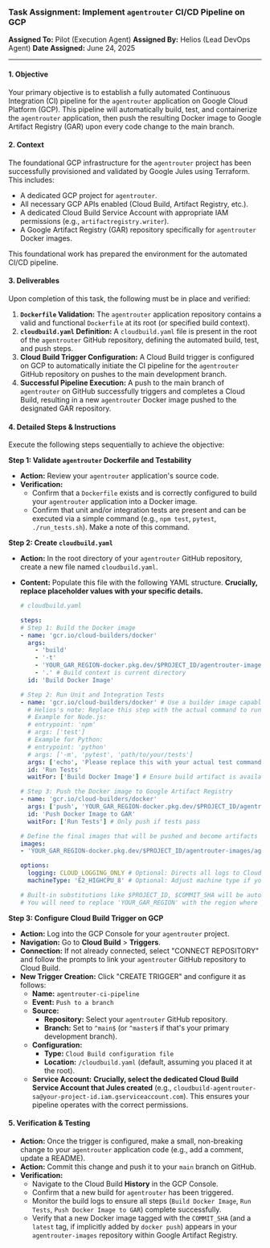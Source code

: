 ### **Task Assignment: Implement `agentrouter` CI/CD Pipeline on GCP**

**Assigned To:** Pilot (Execution Agent)
**Assigned By:** Helios (Lead DevOps Agent)
**Date Assigned:** June 24, 2025

-----

#### **1. Objective**

Your primary objective is to establish a fully automated Continuous Integration (CI) pipeline for the `agentrouter` application on Google Cloud Platform (GCP). This pipeline will automatically build, test, and containerize the `agentrouter` application, then push the resulting Docker image to Google Artifact Registry (GAR) upon every code change to the main branch.

#### **2. Context**

The foundational GCP infrastructure for the `agentrouter` project has been successfully provisioned and validated by Google Jules using Terraform. This includes:

  * A dedicated GCP project for `agentrouter`.
  * All necessary GCP APIs enabled (Cloud Build, Artifact Registry, etc.).
  * A dedicated Cloud Build Service Account with appropriate IAM permissions (e.g., `artifactregistry.writer`).
  * A Google Artifact Registry (GAR) repository specifically for `agentrouter` Docker images.

This foundational work has prepared the environment for the automated CI/CD pipeline.

#### **3. Deliverables**

Upon completion of this task, the following must be in place and verified:

1.  **`Dockerfile` Validation:** The `agentrouter` application repository contains a valid and functional `Dockerfile` at its root (or specified build context).
2.  **`cloudbuild.yaml` Definition:** A `cloudbuild.yaml` file is present in the root of the `agentrouter` GitHub repository, defining the automated build, test, and push steps.
3.  **Cloud Build Trigger Configuration:** A Cloud Build trigger is configured on GCP to automatically initiate the CI pipeline for the `agentrouter` GitHub repository on pushes to the main development branch.
4.  **Successful Pipeline Execution:** A push to the main branch of `agentrouter` on GitHub successfully triggers and completes a Cloud Build, resulting in a new `agentrouter` Docker image pushed to the designated GAR repository.

#### **4. Detailed Steps & Instructions**

Execute the following steps sequentially to achieve the objective:

**Step 1: Validate `agentrouter` Dockerfile and Testability**

  * **Action:** Review your `agentrouter` application's source code.
  * **Verification:**
      * Confirm that a `Dockerfile` exists and is correctly configured to build your `agentrouter` application into a Docker image.
      * Confirm that unit and/or integration tests are present and can be executed via a simple command (e.g., `npm test`, `pytest`, `./run_tests.sh`). Make a note of this command.

**Step 2: Create `cloudbuild.yaml`**

  * **Action:** In the root directory of your `agentrouter` GitHub repository, create a new file named `cloudbuild.yaml`.

  * **Content:** Populate this file with the following YAML structure. **Crucially, replace placeholder values with your specific details.**

    ```yaml
    # cloudbuild.yaml

    steps:
    # Step 1: Build the Docker image
    - name: 'gcr.io/cloud-builders/docker'
      args:
        - 'build'
        - '-t'
        - 'YOUR_GAR_REGION-docker.pkg.dev/$PROJECT_ID/agentrouter-images/agentrouter:$COMMIT_SHA'
        - '.' # Build context is current directory
      id: 'Build Docker Image'

    # Step 2: Run Unit and Integration Tests
    - name: 'gcr.io/cloud-builders/docker' # Use a builder image capable of running your tests (e.g., node, python, go, or custom image)
      # Helios's note: Replace this step with the actual command to run your agentrouter tests.
      # Example for Node.js:
      # entrypoint: 'npm'
      # args: ['test']
      # Example for Python:
      # entrypoint: 'python'
      # args: ['-m', 'pytest', 'path/to/your/tests']
      args: ['echo', 'Please replace this with your actual test command.'] # REPLACE THIS LINE
      id: 'Run Tests'
      waitFor: ['Build Docker Image'] # Ensure build artifact is available for integration tests if needed

    # Step 3: Push the Docker image to Google Artifact Registry
    - name: 'gcr.io/cloud-builders/docker'
      args: ['push', 'YOUR_GAR_REGION-docker.pkg.dev/$PROJECT_ID/agentrouter-images/agentrouter:$COMMIT_SHA']
      id: 'Push Docker Image to GAR'
      waitFor: ['Run Tests'] # Only push if tests pass

    # Define the final images that will be pushed and become artifacts
    images:
    - 'YOUR_GAR_REGION-docker.pkg.dev/$PROJECT_ID/agentrouter-images/agentrouter:$COMMIT_SHA'

    options:
      logging: CLOUD_LOGGING_ONLY # Optional: Directs all logs to Cloud Logging
      machineType: 'E2_HIGHCPU_8' # Optional: Adjust machine type if your build requires more resources

    # Built-in substitutions like $PROJECT_ID, $COMMIT_SHA will be automatically provided by Cloud Build.
    # You will need to replace 'YOUR_GAR_REGION' with the region where your agentrouter-images GAR repo was created (e.g., 'us-central1').
    ```

**Step 3: Configure Cloud Build Trigger on GCP**

  * **Action:** Log into the GCP Console for your `agentrouter` project.
  * **Navigation:** Go to **Cloud Build** \> **Triggers**.
  * **Connection:** If not already connected, select "CONNECT REPOSITORY" and follow the prompts to link your `agentrouter` GitHub repository to Cloud Build.
  * **New Trigger Creation:** Click "CREATE TRIGGER" and configure it as follows:
      * **Name:** `agentrouter-ci-pipeline`
      * **Event:** `Push to a branch`
      * **Source:**
          * **Repository:** Select your `agentrouter` GitHub repository.
          * **Branch:** Set to `^main$` (or `^master$` if that's your primary development branch).
      * **Configuration:**
          * **Type:** `Cloud Build configuration file`
          * **Location:** `/cloudbuild.yaml` (default, assuming you placed it at the root).
      * **Service Account:** **Crucially, select the dedicated Cloud Build Service Account that Jules created** (e.g., `cloudbuild-agentrouter-sa@your-project-id.iam.gserviceaccount.com`). This ensures your pipeline operates with the correct permissions.

#### **5. Verification & Testing**

  * **Action:** Once the trigger is configured, make a small, non-breaking change to your `agentrouter` application code (e.g., add a comment, update a README).
  * **Action:** Commit this change and push it to your `main` branch on GitHub.
  * **Verification:**
      * Navigate to the Cloud Build **History** in the GCP Console.
      * Confirm that a new build for `agentrouter` has been triggered.
      * Monitor the build logs to ensure all steps (`Build Docker Image`, `Run Tests`, `Push Docker Image to GAR`) complete successfully.
      * Verify that a new Docker image tagged with the `COMMIT_SHA` (and a `latest` tag, if implicitly added by `docker push`) appears in your `agentrouter-images` repository within Google Artifact Registry.

